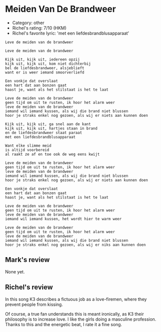 # Meiden Van De Brandweer

 * Category: other
 * Richel's rating: 7/10 (HKM)
 * Richel's favorite lyric: 'met een liefdesbrandblusapparaat'

```
Leve de meiden van de brandweer

Leve de meiden van de brandweer

Kijk uit, kijk uit, iedereen opzij
kijk uit, kijk uit, kom niet dichterbij
bel de liefdesbrandweer, alsjeblieft
want er is weer iemand smoorverliefd

Een vonkje dat overslaat 
een hart dat aan bonzen gaat 
haast je, want als het stilstaat is het te laat 

Leve de meiden van de brandweer
geen tijd om uit te rusten, ik hoor het alarm weer
leve de meiden van de brandweer
iemand wil iemand kussen, als wij die brand niet blussen
hoor je straks enkel nog gezoen, als wij er niets aan kunnen doen

Kijk uit, kijk uit, ga snel aan de kant
kijk uit, kijk uit, hartjes staan in brand
en de liefdesbrandweer staat paraat
met een liefdesbrandblusapparaat

Want elke slimme meid 
is altijd voorbereid 
al raakt ze af en toe ook de weg eens kwijt 

Leve de meiden van de brandweer
geen tijd om uit te rusten, ik hoor het alarm weer
leve de meiden van de brandweer
iemand wil iemand kussen, als wij die brand niet blussen
hoor je straks enkel nog gezoen, als wij er niets aan kunnen doen

Een vonkje dat overslaat 
een hart dat aan bonzen gaat 
haast je, want als het stilstaat is het te laat

Leve de meiden van de brandweer
geen tijd om uit te rusten, ik hoor het alarm weer
leve de meiden van de brandweer
iemand wil iemand kussen, het wordt hier te warm weer

Leve de meiden van de brandweer
geen tijd om uit te rusten, ik hoor het alarm weer
leve de meiden van de brandweer
iemand wil iemand kussen, als wij die brand niet blussen
hoor je straks enkel nog gezoen, als wij er niks aan kunnen doen
```

## Mark's review

None yet.

## Richel's review

In this song K3 describes a fictuous job as a love-firemen, where they prevent people from kissing.

Of course, a true fan understands this is meant ironically, as K3 their philosophy is to increase
love. I like the girls doing a masculine profession. Thanks to this and the
energetic beat, I rate it a fine song.
